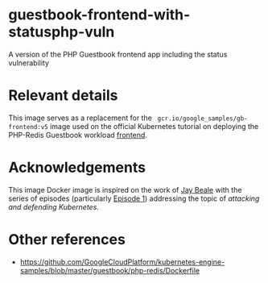 # guestbook-frontend-with-statusphp-vuln

A version of the PHP Guestbook frontend app including the status vulnerability

# Relevant details

This image serves as a replacement for the ` gcr.io/google_samples/gb-frontend:v5` image used on the official Kubernetes tutorial on deploying the PHP-Redis Guestbook workload [frontend](https://cloud.google.com/kubernetes-engine/docs/tutorials/guestbook#setting_up_the_guestbook_web_frontend).

# Acknowledgements

This image Docker image is inspired on the work of [Jay Beale](https://github.com/JayBeale) with the series of episodes (particularly [Episode 1]()) addressing the topic of *attacking and defending Kubernetes*.

# Other references
* https://github.com/GoogleCloudPlatform/kubernetes-engine-samples/blob/master/guestbook/php-redis/Dockerfile